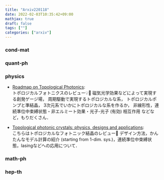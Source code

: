 ```yaml
---
title: "Arxiv220118"
date: 2022-02-03T10:35:42+09:00
mathjax: true
draft: false
tags: [""]
categories: ["arxiv"]
---
```

### cond-mat


### quant-ph


### physics
- [Roadmap on Topological Photonics](https://arxiv.org/abs/2201.06315):  
トポロジカルフォトニクスのレビュー💡🍩
磁気光学効果などによって実現する創発ゲージ場，
周期駆動で実現するトポロジカルな系，
トポロジカルポンプと準結晶，
3次元系でいかにトポロジカルな系を作るか，
非線形性，連続準位中束縛状態・非エルミート効果・光子-光子 (有効) 相互作用
などなど，もりだくさん．

- [Topological photonic crystals: physics, designs and applications](https://arxiv.org/abs/2201.06294):  
こちらはトポロジカルなフォトニック結晶のレビュー🍩
デザイン方法，かんたんなモデル計算の紹介 (starting from 1-dim. sys.)，連続準位中束縛状態，lasingなどへの応用について．


### math-ph


### hep-th
